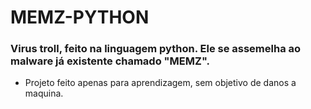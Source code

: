 # MEMZ-PYTHON

### Virus troll, feito na linguagem python. Ele se assemelha ao malware já existente chamado "MEMZ".

- Projeto feito apenas para aprendizagem, sem objetivo de danos a maquina.
